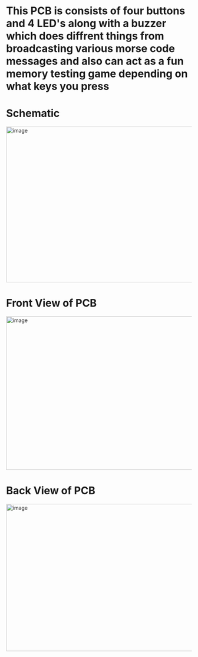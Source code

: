 # This PCB is consists of four buttons and 4 LED's along with a buzzer which does diffrent things from broadcasting various morse code messages and also can act as a fun memory testing game depending on what keys you press

# Schematic
<img width="711" height="421" alt="image" src="https://github.com/user-attachments/assets/624dd134-46e4-4ca7-a9e6-df59cd006a39" />

# Front View of PCB
<img width="675" height="415" alt="image" src="https://github.com/user-attachments/assets/5c66f5ff-5145-4e6d-981a-5a0a5bcaba0b" />

# Back View of PCB
<img width="674" height="398" alt="image" src="https://github.com/user-attachments/assets/69ff843d-f220-48e9-bb39-a273b40e9de6" />


